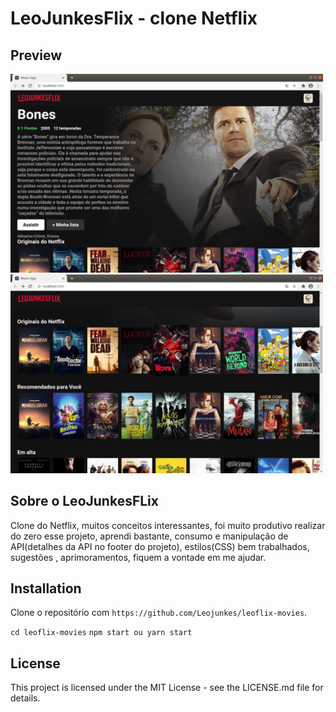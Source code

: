 # LeoJunkesFlix - clone Netflix

## Preview

<img src="./src/imagens/imgReadme2.png" alt="" width="500"/>
<img src="./src/imagens/imgReadme.png" alt="" width="500"/>


## Sobre o LeoJunkesFLix

Clone do Netflix, muitos conceitos interessantes, foi muito produtivo realizar do zero esse projeto, aprendi bastante, consumo e manipulação de API(detalhes da API no footer do projeto), estilos(CSS) bem trabalhados, sugestões , aprimoramentos, fiquem a vontade em me ajudar.

## Installation

Clone o repositório com `https://github.com/Leojunkes/leoflix-movies`.

`cd leoflix-movies`
`npm start ou yarn start`

## License

This project is licensed under the MIT License - see the LICENSE.md file for details.

